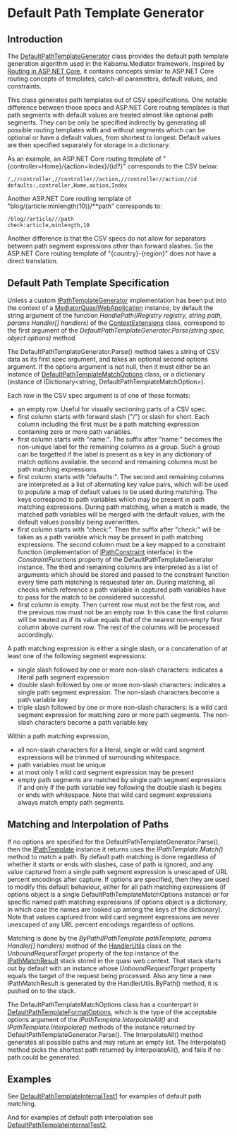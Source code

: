 # Default Path Template Generator

## Introduction

The [DefaultPathTemplateGenerator](https://github.com/aaronicsubstances/cskabomu/blob/main/src/Kabomu/Mediator/Path/DefaultPathTemplateGenerator.cs) class provides the default path template generation algorithm used in the Kabomu.Mediator framework. Inspired by [Routing in ASP.NET Core](https://learn.microsoft.com/en-us/aspnet/core/fundamentals/routing?view=aspnetcore-6.0),
it contains concepts similar to ASP.NET Core routing concepts of templates, catch-all parameters,
default values, and constraints.

This class generates path templates out of CSV specifications.
One notable difference between those specs and ASP.NET Core routing templates is that
path segments with default values are treated almost like optional path segments.
They can be only be specified indirectly by
generating all possible routing templates with and without segments which can be optional or have a default values,
from shortest to longest.
Default values are then specified separately for storage in a dictionary.

As an example, an ASP.NET Core routing template of "{controller=Home}/{action=Index}/{id?}" corresponds to the CSV below:
```
/,//controller,//controller//action,//controller//action//id
defaults:,controller,Home,action,Index
```

Another ASP.NET Core routing template of "blog/{article:minlength(10)}/\*\*path" corresponds to:
```
/blog//article///path
check:article,minlength,10
```

Another difference is that the CSV specs do not allow for separators between path segment expressions other
than forward slashes. So the ASP.NET Core routing template of "{country}-{region}" does not have a direct translation.

## Default Path Template Specification

Unless a custom [IPathTemplateGenerator](https://github.com/aaronicsubstances/cskabomu/blob/main/src/Kabomu/Mediator/Path/IPathTemplateGenerator.cs) implementation has been put into the context of
a [MediatorQuasiWebApplication](https://github.com/aaronicsubstances/cskabomu/blob/main/src/Kabomu/Mediator/MediatorQuasiWebApplication.cs) instance, by default the string argument of
the function *HandlePath(IRegistry registry, string path, params Handler[] handlers)* of the
[ContextExtensions](https://github.com/aaronicsubstances/cskabomu/blob/main/src/Kabomu/Mediator/Handling/ContextExtensions.cs)
class, correspond to the first argument of the
*DefaultPathTemplateGenerator.Parse(string spec, object options)* method.

The DefaultPathTemplateGenerator.Parse() method takes a string of CSV data as its first spec argument, and takes an optional second options argument. If the options argument is not null, then it must either be an instance of [DefaultPathTemplateMatchOptions](https://github.com/aaronicsubstances/cskabomu/blob/main/src/Kabomu/Mediator/Path/DefaultPathTemplateMatchOptions.cs) class,
or a dictionary (instance of IDictionary\<string, DefaultPathTemplateMatchOption\>).

Each row in the CSV spec argument is of one of these formats:
   - an empty row. Useful for visually sectioning parts of a CSV spec.
   - first column starts with forward slash ("/") or slash for short. Each column including the first
must be a path matching expression containing zero or more path variables.
   - first column starts with "name:". The suffix after "name:" becomes the non-unique label for the remaining columns as a group.
Such a group can be targetted if the label is present as a key in any dictionary of match options available.
the second and remaining columns must be path matching expressions.
   - first column starts with "defaults:". The second and remaining columns are interpreted as a list of alternating 
key value pairs, which will be used to populate a map of default values to be used
during matching. The keys correspond to path variables
which may be present in path matching expressions. During path matching, when a match is 
made, the matched path variables will be merged with the default values, with the default values possibly being overwritten.
   - first column starts with "check:". Then the suffix after "check:" will be taken as a 
   path variable which may be present in path matching expressions. The second column must be a key mapped to a constraint function
(implementation of [IPathConstraint](https://github.com/aaronicsubstances/cskabomu/blob/main/src/Kabomu/Mediator/Path/IPathConstraint.cs) interface)
in the *ConstraintFunctions* property of the DefaultPathTemplateGenerator instance. The
third and remaining columns are interpreted as a list of arguments which should be
stored and passed to the constraint function every time path matching is requested later on.
During matching, all checks which reference a path variable
in captured path variables have to pass for the match to be
considered successful.
   - first column is empty. Then current row must not be the first row, and the
previous row must not be an empty row. In this case the first column will be treated as if its value equals that of the
nearest non-empty first column above current row. The rest of the columns will be processed accordingly.

A path matching expression is either a single slash, or a concatenation of at least one of the following
segment expressions:
   - single slash followed by one or more non-slash characters: indicates a literal path segment expression
   - double slash followed by one or more non-slash characters: indicates a single path segment expression.
The non-slash characters become a path variable key
   - triple slash followed by one or more non-slash characters: is a wild card segment expression for matching zero
or more path segments. The non-slash characters become a path variable key

Within a path matching expression,
   - all non-slash characters for a literal, single or wild card segment expressions will be trimmed of
surrounding whitespace.
   - path variables must be unique
   - at most only 1 wild card segment expression may be present
   - empty path segments are matched by single path segment expressions if and only if the path variable key following the double slash is begins or ends with whitespace. Note that wild card segment expressions always match empty path segments.

## Matching and Interpolation of Paths

If no options are specified for the DefaultPathTemplateGenerator.Parse(),
then the [IPathTemplate](https://github.com/aaronicsubstances/cskabomu/tree/main/src/Kabomu/Mediator/Path/IPathTemplate.cs)
instance it returns uses the *IPathTemplate.Match()* method to match a path. By default path matching is done regardless
of whether it starts or ends with slashes, case of path is ignored,
and any value captured from a single path segment expression is
unescaped of URL percent encodings after capture.
If options are specified, then they are used to modify this default behaviour, either for all path matching expressions (if options object is a single DefaultPathTemplateMatchOptions
instance) or for specific named path matching expressions (if options object is a
dictionary, in which case the names are looked up among the keys of the dictionary).
Note that values captured from
wild card segment expressions are never unescaped of any URL percent encodings regardless
of options.

Matching is done by the *ByPath(IPathTemplate pathTemplate, params Handler[] handlers)*
method of the [HandlerUtils](https://github.com/aaronicsubstances/cskabomu/blob/main/src/Kabomu/Mediator/Handling/HandlerUtils.cs) class on the
*UnboundRequestTarget* property of the top instance of the
[IPathMatchResult](https://github.com/aaronicsubstances/cskabomu/blob/main/src/Kabomu/Mediator/Path/IPathMatchResult.cs)
stack stored in the quasi web context. That stack starts out by default with an instance 
whose *UnboundRequestTarget* property equals the target of the request being
processed. Also any time a new IPathMatchResult is generated by the HandlerUtils.ByPath() 
method, it is pushed on to the stack.

The DefaultPathTemplateMatchOptions class has a counterpart in
[DefaultPathTemplateFormatOptions](https://github.com/aaronicsubstances/cskabomu/blob/main/src/Kabomu/Mediator/Path/DefaultPathTemplateFormatOptions.cs), which is the type of the acceptable options argument of the *IPathTemplate.InterpolateAll()* and *IPathTemplate.Interpolate()* methods of
the instance returned by DefaultPathTemplateGenerator.Parse(). The InterpolateAll() method
generates all possible paths and may return an empty list. The Interpolate() method
picks the shortest path returned by InterpolateAll(), and fails if no path could be
generated.

## Examples

See [DefaultPathTemplateInternalTest1](https://github.com/aaronicsubstances/cskabomu/blob/main/test/Kabomu.Tests/Mediator/Path/DefaultPathTemplateInternalTest1.cs)
for examples of default path matching.

And for examples of default path interpolation see [DefaultPathTemplateInternalTest2](https://github.com/aaronicsubstances/cskabomu/blob/main/test/Kabomu.Tests/Mediator/Path/DefaultPathTemplateInternalTest2.cs).
